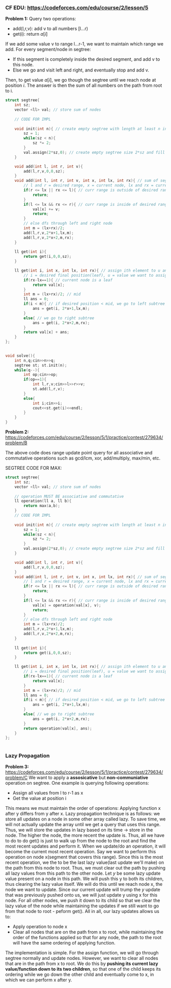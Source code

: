 ### CF EDU: https://codeforces.com/edu/course/2/lesson/5

**Problem 1:** 
Query two operations:
- add(l,r,v): add v to all numbers [l...r)
- get(i): return $a[i]$

If we add some value v to range l...r-1, we want to maintain which range we add.
For every segment/node in segtree:
- If this segment is completely inside the desired segment, and add v to this node.
- Else we go and visit left and right, and eventually stop and add v.

Then, to get value $a[i]$, we go though the segtree until we reach node at position $i$. The answer is then the sum of all numbers on the path from root to i.


```cpp
struct segtree{
    int sz;
    vector <ll> val; // store sum of nodes
 
    // CODE FOR IMPL
 
    void init(int n){ // create empty segtree with length at least n increased to closest power of 2(for leaves of binary tree)
        sz = 1;
        while(sz < n){
            sz *= 2;
        }
        val.assign(2*sz,0); // create empty segtree size 2*sz and fill with 0s
    }

    void add(int l, int r, int v){
        add(l,r,v,0,0,sz);
    }
    void add(int l, int r, int v, int x, int lx, int rx){ // sum of segement [l...r)
        // l and r = desired range, x = current node, lx and rx = current range
        if(r <= lx || rx <= l){ // curr range is outside of desired range entirely
            return;
        }
        if(l <= lx && rx <= r){ // curr range is inside of desired range entirely
            val[x] += v;
            return;
        }
        // else dfs through left and right node
        int m = (lx+rx)/2;
        add(l,r,v,2*x+1,lx,m);
        add(l,r,v,2*x+2,m,rx);
    }
        
    ll get(int i){
        return get(i,0,0,sz);
    }

    ll get(int i, int x, int lx, int rx){ // assign ith element to u and update sums above it
        // i = desired final position(leaf), u = value we want to assign, x = current node, lx, rx = current range of node
        if(rx-lx==1){ // current node is a leaf
            return val[x];
        }
        int m = (lx+rx)/2; // mid
        ll ans = 0;
        if(i < m){ // if desired position < mid, we go to left subtree
            ans = get(i, 2*x+1,lx,m);
        }
        else{ // we go to right subtree
            ans = get(i, 2*x+2,m,rx);
        }
        return val[x] + ans;
    }
};
 

void solve(){
    int n,q;cin>>n>>q;
    segtree st; st.init(n);
    while(q--){
        int op;cin>>op;
        if(op==1){
            int l,r,v;cin>>l>>r>>v;
            st.add(l,r,v);
        }
        else{
            int i;cin>>i;
            cout<<st.get(i)<<endl;
        }
    }
}   

```

**Problem 2:** https://codeforces.com/edu/course/2/lesson/5/1/practice/contest/279634/problem/B

The above code does range update point query for all associative and commutative operations such as gcd/lcm, xor, add/multiply, max/min, etc.

SEGTREE CODE FOR MAX:
```cpp
struct segtree{
    int sz;
    vector <ll> val; // store sum of nodes
    
    // operation MUST BE associative and commutative
    ll operation(ll a, ll b){
        return max(a,b);
    }
    // CODE FOR IMPL
    
    void init(int n){ // create empty segtree with length at least n increased to closest power of 2(for leaves of binary tree)
        sz = 1;
        while(sz < n){
            sz *= 2;
        }
        val.assign(2*sz,0); // create empty segtree size 2*sz and fill with 0s
    }

    void add(int l, int r, int v){
        add(l,r,v,0,0,sz);
    }
    void add(int l, int r, int v, int x, int lx, int rx){ // sum of segement [l...r)
        // l and r = desired range, x = current node, lx and rx = current range
        if(r <= lx || rx <= l){ // curr range is outside of desired range entirely
            return;
        }
        if(l <= lx && rx <= r){ // curr range is inside of desired range entirely
            val[x] = operation(val[x], v);
            return;
        }
        // else dfs through left and right node
        int m = (lx+rx)/2;
        add(l,r,v,2*x+1,lx,m);
        add(l,r,v,2*x+2,m,rx);
    }
        
    ll get(int i){
        return get(i,0,0,sz);
    }

    ll get(int i, int x, int lx, int rx){ // assign ith element to u and update sums above it
        // i = desired final position(leaf), u = value we want to assign, x = current node, lx, rx = current range of node
        if(rx-lx==1){ // current node is a leaf
            return val[x];
        }
        int m = (lx+rx)/2; // mid
        ll ans = 0;
        if(i < m){ // if desired position < mid, we go to left subtree
            ans = get(i, 2*x+1,lx,m);
        }
        else{ // we go to right subtree
            ans = get(i, 2*x+2,m,rx);
        }
        return operation(val[x], ans);
    }
};
 
```
### Lazy Propagation
**Problem 3:** https://codeforces.com/edu/course/2/lesson/5/1/practice/contest/279634/problem/C
We want to apply a **assosicative** but **non-communiative** operation on segtree. One example is querying following operations:
- Assign all values from l to r-1 as x
- Get the value at position i

This means we must maintain the order of operations: Applying function x after y differs from y after x.
Lazy propagation technique is as follows: we store all updates on a node in some other array called lazy. To save time, we will not actually update the array until we get a query that uses this range. Thus, we will store the updates in lazy based on its time -> store in the node. The higher the node, the more recent the update is. Thus, all we have to do to do get() is just to walk up from the node to the root and find the most recent updates and perform it. 
When we update/do an operation, it will become the current most recent operation. Say we want to perform this operation on node x(segment that covers this range). Since this is the most recent operation, we the to be the last lazy value(last update we'll make) on the path from this node to root. Thus, we must clear out the path by pushing all lazy values from this path to the other node.
Let $y$ be some lazy update value present on a node in this path. We will push this y to both its children, thus clearing the lazy value itself. We will do this until we reach node x, the node we want to update. Since our current update will trump the $y$ update that was previously pushed onto us, we will just update y using x for this node. For all other nodes, we push it down to its child so that we clear the lazy value of the node while maintaining the updates if we still want to go from that node to root - peform get().
All in all, our lazy updates allows us to:
- Apply operation to node x
- Clear all nodes that are on the path from x to root, while maintaining the order of the functions applied so that for any node, the path to the root will have the same ordering of applying function.

The implementation is simple. For the assign function, we will go through segtree normally and update nodes. However, we want to clear all nodes that are in the path from x to root. We do this by **pushing its current lazy value/function down to its two children**, so that one of the child keeps its ordering while we go down the other child and eventually come to x, in which we can perform x after y.

```cpp

```


